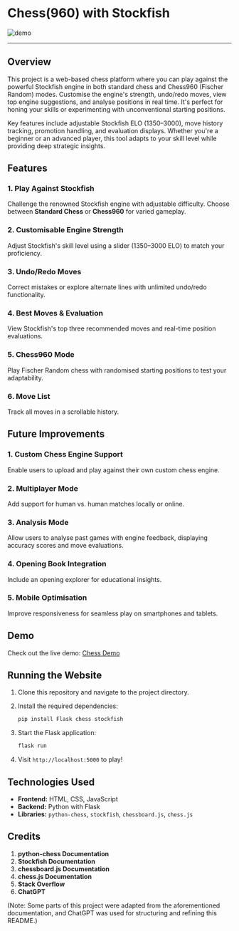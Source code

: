 # Chess(960) with Stockfish

![demo](https://cloud-3i8kiyekj-hack-club-bot.vercel.app/0demo.png)

---

## Overview

This project is a web-based chess platform where you can play against the powerful Stockfish engine in both standard chess and Chess960 (Fischer Random) modes. Customise the engine's strength, undo/redo moves, view top engine suggestions, and analyse positions in real time. It's perfect for honing your skills or experimenting with unconventional starting positions.

Key features include adjustable Stockfish ELO (1350–3000), move history tracking, promotion handling, and evaluation displays. Whether you're a beginner or an advanced player, this tool adapts to your skill level while providing deep strategic insights.

## Features

### 1. **Play Against Stockfish**
Challenge the renowned Stockfish engine with adjustable difficulty. Choose between **Standard Chess** or **Chess960** for varied gameplay.

### 2. **Customisable Engine Strength**
Adjust Stockfish's skill level using a slider (1350–3000 ELO) to match your proficiency.

### 3. **Undo/Redo Moves**
Correct mistakes or explore alternate lines with unlimited undo/redo functionality.

### 4. **Best Moves & Evaluation**
View Stockfish's top three recommended moves and real-time position evaluations.

### 5. **Chess960 Mode**
Play Fischer Random chess with randomised starting positions to test your adaptability.

### 6. **Move List**
Track all moves in a scrollable history.

## Future Improvements

### 1. **Custom Chess Engine Support**
Enable users to upload and play against their own custom chess engine.

### 2. **Multiplayer Mode**
Add support for human vs. human matches locally or online.

### 3. **Analysis Mode**
Allow users to analyse past games with engine feedback, displaying accuracy scores and move evaluations.

### 4. **Opening Book Integration**
Include an opening explorer for educational insights.

### 5. **Mobile Optimisation**
Improve responsiveness for seamless play on smartphones and tablets.

## Demo

Check out the live demo: [Chess Demo](https://chess.mengshin.me)

## Running the Website

1. Clone this repository and navigate to the project directory.

2. Install the required dependencies:
   ```bash
   pip install Flask chess stockfish
   ```

3. Start the Flask application:
   ```bash
   flask run
   ```

4. Visit `http://localhost:5000` to play!

## Technologies Used

- **Frontend:** HTML, CSS, JavaScript
- **Backend:** Python with Flask
- **Libraries:** `python-chess`, `stockfish`, `chessboard.js`, `chess.js`

## Credits

1. **python-chess Documentation**
2. **Stockfish Documentation**
3. **chessboard.js Documentation**
4. **chess.js Documentation**
5. **Stack Overflow**
6. **ChatGPT**

(Note: Some parts of this project were adapted from the aforementioned documentation, and ChatGPT was used for structuring and refining this README.)